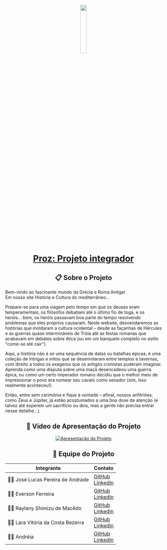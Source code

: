 <p align="center">
  <img src="https://i.imgur.com/HuVsWVG.png" style="width: 20%; max-width: 30%; height: auto; margin-bottom: -20px;">
</p>

<div align="center">
  <h1>
    <a href="https://github.com/Jose1Lucas/proz-projeto-integrador">Proz: Projeto integrador </a>
  </h1>
</div>

<div align="center">
  <h2>📋 Sobre o Projeto</h2>
</div>
<p align="justify">
Bem-vindo ao fascinante mundo da Grécia e Roma Antiga! <br> Em nosso site História e Cultura do mediterrâneo...

Prepare-se para uma viagem pelo tempo em que os deuses eram temperamentais, os filósofos debatiam até o último fio de toga, e os heróis... bem, os heróis passavam boa parte do tempo resolvendo problemas que eles próprios causaram. Neste website, desvendaremos as histórias que moldaram a cultura ocidental – desde as façanhas de Hércules e as guerras quase intermináveis de Tróia até as festas romanas que acabavam em debates sobre ética (ou em um banquete completo no estilo "come-se até cair").

Aqui, a história não é só uma sequência de datas ou batalhas épicas; é uma coleção de intrigas e mitos que se desenrolaram entre templos e tavernas, com direito a todos os exageros que os antigos cronistas puderam imaginar. Aprenda como uma disputa sobre uma maçã desencadeou uma guerra épica, ou como um certo imperador romano decidiu que o melhor meio de impressionar o povo era nomear seu cavalo como senador (sim, isso realmente aconteceu!).

Então, entre sem cerimônia e fique à vontade – afinal, nossos anfitriões, como Zeus e Júpiter, já estão acostumados a uma boa dose de atenção (e talvez até esperem um sacrifício ou dois, mas a gente não precisa entrar nesse detalhe...).
</p>

<h2 align="center">🎥 Vídeo de Apresentação do Projeto</h2>

<p align="center">
  <a href="https://youtu.be/EQEF9MhZ40A?si=H-rgY0UHOAshpkUn" target="_blank">
    <img src="https://img.youtube.com/vi/EQEF9MhZ40A/hqdefault.jpg" alt="Apresentação do Projeto">
  </a>
</p>


<div align="center">
  <h2>👥 Equipe do Projeto</h2>

| Integrante | Contato | 
|------------|---------|
| 👨‍💻 José Lucas Pereira de Andrade | [GitHub](https://github.com/Jose1Lucas)  <br> [LinkedIn](https://www.linkedin.com/in/jos%C3%A9-lucas-b823b8283/) |
| 👨‍💻 Everson Ferreira | [GitHub](https://github.com/EversonF)  <br> [LinkedIn](https://www.linkedin.com/in/everson-araujo-ferreira-637185206/) |
| 👩‍💻 Raylany Shimizu de Macêdo | [GitHub](https://github.com/Raylany-Shimizu)  <br> [LinkedIn](http://www.linkedin.com/in/raylany-shimizu-871b00201) |
| 👩‍💻 Lara Vitória da Costa Bezerra | [GitHub](https://github.com/larav1)  <br> [LinkedIn](https://www.linkedin.com/in/laravitoria1) |
| 👨‍💻 Andréia | [GitHub](https://github.com/Andreia-Zefirino)  <br> [LinkedIn](http://www.linkedin.com/in/andreiazeferino) |
</div>




